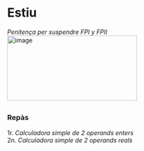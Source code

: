 # Estiu
*Penitença per suspendre FPI y FPII*
<img width="300" height="150" alt="image" src="https://github.com/user-attachments/assets/4218fed2-34cd-4194-b4cb-9ccb18422c63" />  

##
### Repàs

1r. *Calculadora simple de 2 operands enters*   
2n. *Calculadora simple de 2 operands reals*   
